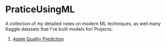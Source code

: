 # PraticeUsingML
A collection of my detailed notes on modern ML techniques, as well many Kaggle datasets that I've built models for! 
Projects:
1. [Apple Quality Prediction](Apple_Quality_Prediction/report.md)
